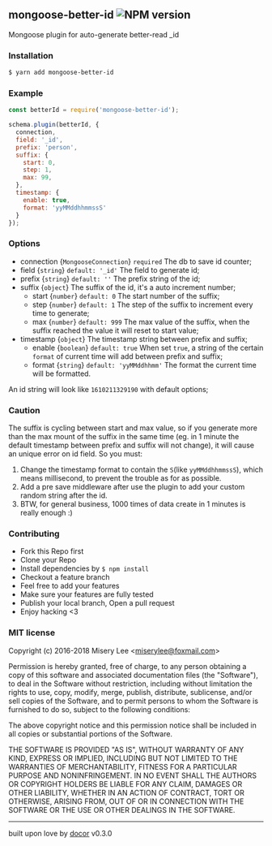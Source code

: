 ## mongoose-better-id ![NPM version](https://img.shields.io/npm/v/mongoose-better-id.svg?style=flat)

Mongoose plugin for auto-generate better-read _id

### Installation
```bash
$ yarn add mongoose-better-id
```

### Example
```js
const betterId = require('mongoose-better-id');

schema.plugin(betterId, {
  connection,
  field: '_id',
  prefix: 'person',
  suffix: {
    start: 0,
    step: 1,
    max: 99,
  },
  timestamp: {
    enable: true,
    format: 'yyMMddhhmmssS'
  }
});
```

### Options
* connection {`MongooseConnection`} `required` The db to save id counter;
* field {`string`} `default: '_id'` The field to generate id;
* prefix {`string`} `default: ''` The prefix string of the id;
* suffix {`object`} The suffix of the id, it's a auto increment number;
  - start {`number`} `default: 0` The start number of the suffix;
  - step {`number`} `default: 1` The step of the suffix to increment every time to generate;
  - max {`number`} `default: 999` The max value of the suffix, when the suffix reached the value it will reset to start value;
* timestamp {`object`} The timestamp string between prefix and suffix;
  - enable {`boolean`} `default: true` When set `true`, a string of the certain `format` of current time will add between prefix and suffix;
  - format {`string`} `default: 'yyMMddhhmm'` The format the current time will be formatted.

An id string will look like `1610211329190` with default options;

### Caution
The suffix is cycling between start and max value, so if you generate more than the max mount of the suffix
in the same time (eg. in 1 minute the default timestamp between prefix and suffix will not change),
it will cause an unique error on id field.
So you must:
1. Change the timestamp format to contain the `S`(like `yyMMddhhmmssS`), which means millisecond, to prevent the trouble as for as possible.
2. Add a pre save middleware after use the plugin to add your custom random string after the id.
3. BTW, for general business, 1000 times of data create in 1 minutes is really enough :)

### Contributing
- Fork this Repo first
- Clone your Repo
- Install dependencies by `$ npm install`
- Checkout a feature branch
- Feel free to add your features
- Make sure your features are fully tested
- Publish your local branch, Open a pull request
- Enjoy hacking <3

### MIT license
Copyright (c) 2016-2018 Misery Lee &lt;miserylee@foxmail.com&gt;

Permission is hereby granted, free of charge, to any person obtaining a copy
of this software and associated documentation files (the &quot;Software&quot;), to deal
in the Software without restriction, including without limitation the rights
to use, copy, modify, merge, publish, distribute, sublicense, and/or sell
copies of the Software, and to permit persons to whom the Software is
furnished to do so, subject to the following conditions:

The above copyright notice and this permission notice shall be included in
all copies or substantial portions of the Software.

THE SOFTWARE IS PROVIDED &quot;AS IS&quot;, WITHOUT WARRANTY OF ANY KIND, EXPRESS OR
IMPLIED, INCLUDING BUT NOT LIMITED TO THE WARRANTIES OF MERCHANTABILITY,
FITNESS FOR A PARTICULAR PURPOSE AND NONINFRINGEMENT. IN NO EVENT SHALL THE
AUTHORS OR COPYRIGHT HOLDERS BE LIABLE FOR ANY CLAIM, DAMAGES OR OTHER
LIABILITY, WHETHER IN AN ACTION OF CONTRACT, TORT OR OTHERWISE, ARISING FROM,
OUT OF OR IN CONNECTION WITH THE SOFTWARE OR THE USE OR OTHER DEALINGS IN
THE SOFTWARE.

---
built upon love by [docor](git+https://github.com/turingou/docor.git) v0.3.0
